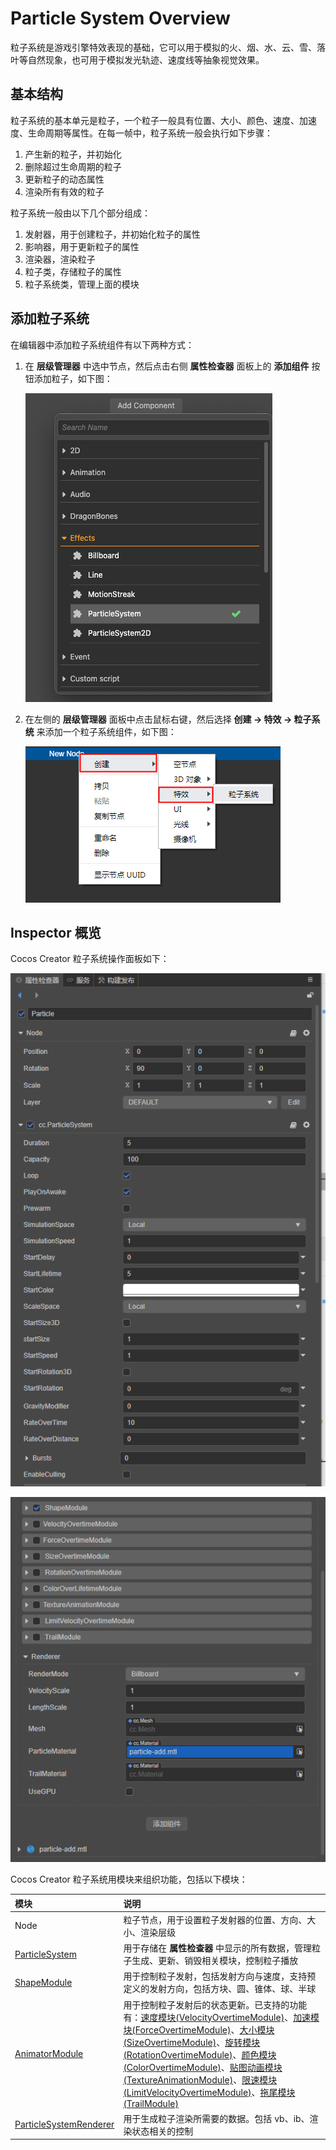 # Particle System Overview

粒子系统是游戏引擎特效表现的基础，它可以用于模拟的火、烟、水、云、雪、落叶等自然现象，也可用于模拟发光轨迹、速度线等抽象视觉效果。

## 基本结构

粒子系统的基本单元是粒子，一个粒子一般具有位置、大小、颜色、速度、加速度、生命周期等属性。在每一帧中，粒子系统一般会执行如下步骤：

1. 产生新的粒子，并初始化
2. 删除超过生命周期的粒子
3. 更新粒子的动态属性
4. 渲染所有有效的粒子

粒子系统一般由以下几个部分组成：

1. 发射器，用于创建粒子，并初始化粒子的属性
2. 影响器，用于更新粒子的属性
3. 渲染器，渲染粒子
4. 粒子类，存储粒子的属性
5. 粒子系统类，管理上面的模块

## 添加粒子系统

在编辑器中添加粒子系统组件有以下两种方式：

1. 在 **层级管理器** 中选中节点，然后点击右侧 **属性检查器** 面板上的 **添加组件** 按钮添加粒子，如下图：

    ![](particle-system/new_ParticleSystemComponent.png)

2. 在左侧的 **层级管理器** 面板中点击鼠标右键，然后选择 **创建 -> 特效 -> 粒子系统** 来添加一个粒子系统组件，如下图：

    ![](particle-system/new_ParticleSystemComponent_node.png)

## Inspector 概览

Cocos Creator 粒子系统操作面板如下：

![](particle-system/inspector_1.png)

![](particle-system/inspector_2.png)

Cocos Creator 粒子系统用模块来组织功能，包括以下模块：

| 模块 | 说明 |
| :--- | :--- |
| Node | 粒子节点，用于设置粒子发射器的位置、方向、大小、渲染层级 |
| [ParticleSystem](main-module.md) | 用于存储在 **属性检查器** 中显示的所有数据，管理粒子生成、更新、销毁相关模块，控制粒子播放 |
| [ShapeModule](emitter.md) | 用于控制粒子发射，包括发射方向与速度，支持预定义的发射方向，包括方块、圆、锥体、球、半球 |
| [AnimatorModule](module.md) | 用于控制粒子发射后的状态更新。已支持的功能有：[速度模块(VelocityOvertimeModule)](velocity-module.md)、[加速模块(ForceOvertimeModule)](force-module.md)、[大小模块(SizeOvertimeModule)](size-module.md)、[旋转模块(RotationOvertimeModule)](rotation-module.md)、[颜色模块(ColorOvertimeModule)](color-module.md)、[贴图动画模块(TextureAnimationModule)](texture-animation-module.md)、[限速模块(LimitVelocityOvertimeModule)](limit-velocity-module.md)、[拖尾模块(TrailModule)](trail-module.md) |
| [ParticleSystemRenderer](renderer.md) | 用于生成粒子渲染所需要的数据。包括 vb、ib、渲染状态相关的控制 |


